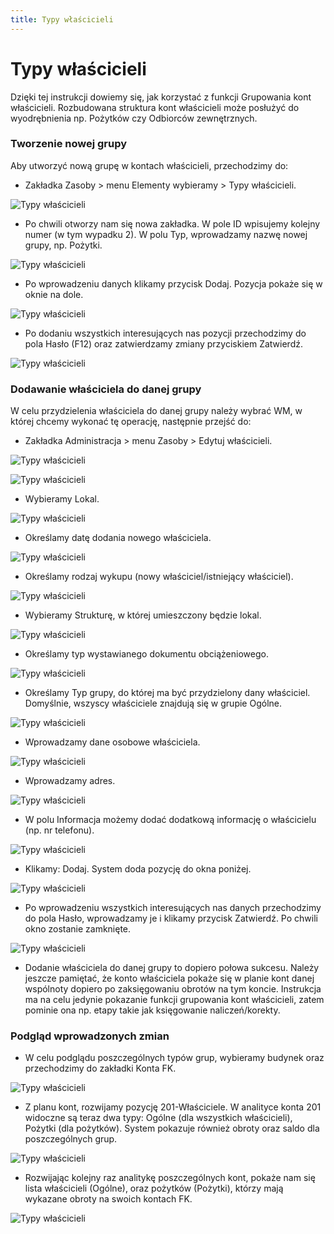 ```yaml
---
title: Typy właścicieli
---
```

# Typy właścicieli

Dzięki tej instrukcji dowiemy się, jak korzystać z funkcji Grupowania kont właścicieli. Rozbudowana struktura kont właścicieli może posłużyć do wyodrębnienia np. Pożytków czy Odbiorców zewnętrznych.

### Tworzenie nowej grupy

Aby utworzyć nową grupę w kontach właścicieli, przechodzimy do:

- Zakładka Zasoby > menu Elementy wybieramy > Typy właścicieli.

![Typy właścicieli](typywlas1.png)

- Po chwili otworzy nam się nowa zakładka. W pole ID wpisujemy kolejny numer (w tym wypadku 2). W polu Typ, wprowadzamy nazwę nowej grupy, np. Pożytki.

![Typy właścicieli](typywlas2.png)

- Po wprowadzeniu danych klikamy przycisk Dodaj. Pozycja pokaże się w oknie na dole. 

![Typy właścicieli](typywlas3.png)

- Po dodaniu wszystkich interesujących nas pozycji przechodzimy do pola Hasło (F12) oraz zatwierdzamy zmiany przyciskiem Zatwierdź. 

![Typy właścicieli](typywlas4.png)

### Dodawanie właściciela do danej grupy

W celu przydzielenia właściciela do danej grupy należy wybrać WM, w której chcemy wykonać tę operację, następnie przejść do:

- Zakładka Administracja > menu Zasoby > Edytuj właścicieli.

![Typy właścicieli](typywlas5.png)

![Typy właścicieli](typywlas6.png)

- Wybieramy Lokal.

![Typy właścicieli](typywlas7.png)

- Określamy datę dodania nowego właściciela.

![Typy właścicieli](typywlas8.png)

- Określamy rodzaj wykupu (nowy właściciel/istniejący właściciel).

![Typy właścicieli](typywlas9.png)

- Wybieramy Strukturę, w której umieszczony będzie lokal.

![Typy właścicieli](typywlas10.png)

- Określamy typ wystawianego dokumentu obciążeniowego.

![Typy właścicieli](typywlas11.png)

- Określamy Typ grupy, do której ma być przydzielony dany właściciel. Domyślnie, wszyscy właściciele znajdują się w grupie Ogólne.

![Typy właścicieli](typywlas12.png)

- Wprowadzamy dane osobowe właściciela.

![Typy właścicieli](typywlas13.png)

- Wprowadzamy adres.

![Typy właścicieli](typywlas14.png)

- W polu Informacja możemy dodać dodatkową informację o właścicielu (np. nr telefonu).

![Typy właścicieli](typywlas15.png)

- Klikamy: Dodaj. System doda pozycję do okna poniżej. 

![Typy właścicieli](typywlas16.png)

- Po wprowadzeniu wszystkich interesujących nas danych przechodzimy do pola Hasło, wprowadzamy je i klikamy przycisk Zatwierdź. Po chwili okno zostanie zamknięte.

![Typy właścicieli](typywlas17.png)

- Dodanie właściciela do danej grupy to dopiero połowa sukcesu. Należy jeszcze pamiętać, że konto właściciela pokaże się w planie kont danej wspólnoty dopiero po zaksięgowaniu obrotów na tym koncie. Instrukcja ma na celu jedynie pokazanie funkcji grupowania kont właścicieli, zatem pominie ona np. etapy takie jak księgowanie naliczeń/korekty.

### Podgląd wprowadzonych zmian

- W celu podglądu poszczególnych typów grup, wybieramy budynek oraz przechodzimy do zakładki Konta FK.

![Typy właścicieli](typywlas18.png)

- Z planu kont, rozwijamy pozycję 201-Właściciele. W analityce konta 201 widoczne są teraz dwa typy: Ogólne (dla wszystkich właścicieli), Pożytki (dla pożytków). System pokazuje również obroty oraz saldo dla poszczególnych grup.

![Typy właścicieli](typywlas19.png)

- Rozwijając kolejny raz analitykę poszczególnych kont, pokaże nam się lista właścicieli (Ogólne), oraz pożytków (Pożytki), którzy mają wykazane obroty na swoich kontach FK.

![Typy właścicieli](typywlas20.png)